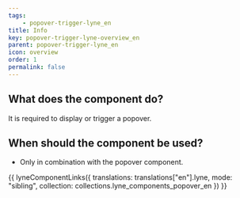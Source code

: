 ```yaml
---
tags: 
    - popover-trigger-lyne_en
title: Info
key: popover-trigger-lyne-overview_en
parent: popover-trigger-lyne_en
icon: overview
order: 1
permalink: false
---
```


## What does the component do?
It is required to display or trigger a popover.

## When should the component be used?
* Only in combination with the popover component.

{{ lyneComponentLinks({
  translations: translations["en"].lyne,
  mode: "sibling",
  collection: collections.lyne_components_popover_en
}) }}